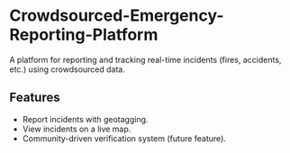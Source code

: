 # Crowdsourced-Emergency-Reporting-Platform
A platform for reporting and tracking real-time incidents (fires, accidents, etc.) using crowdsourced data.

## Features
- Report incidents with geotagging.
- View incidents on a live map.
- Community-driven verification system (future feature).
